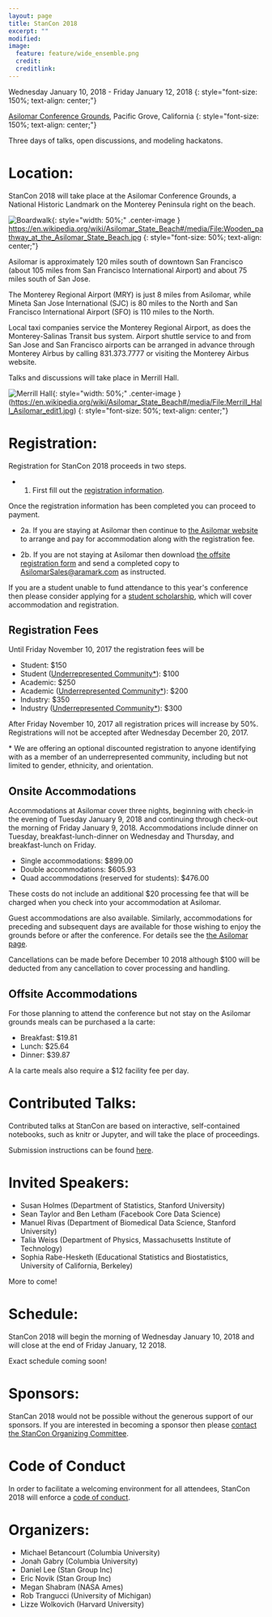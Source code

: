 ```yaml
---
layout: page
title: StanCon 2018
excerpt: ""
modified:
image:
  feature: feature/wide_ensemble.png
  credit:
  creditlink:
---
```


Wednesday January 10, 2018 - Friday January 12, 2018
{: style="font-size: 150%; text-align: center;"}

[Asilomar Conference Grounds](http://www.visitasilomar.com), Pacific Grove, California
{: style="font-size: 150%; text-align: center;"}

Three days of talks, open discussions, and modeling hackatons.

# Location:

StanCon 2018 will take place at the Asilomar Conference Grounds, a National
Historic Landmark on the Monterey Peninsula right on the beach.

![Boardwalk](Wooden_pathway_at_the_Asilomar_State_Beach.jpg){: style="width: 50%;" .center-image }
https://en.wikipedia.org/wiki/Asilomar_State_Beach#/media/File:Wooden_pathway_at_the_Asilomar_State_Beach.jpg
{: style="font-size: 50%; text-align: center;"}

Asilomar is approximately 120 miles south of downtown San Francisco
(about 105 miles from San Francisco International Airport) and about 75 miles
south of San Jose.

The Monterey Regional Airport (MRY) is just 8 miles from Asilomar, while Mineta
San Jose International (SJC) is 80 miles to the North and San Francisco
International Airport (SFO) is 110 miles to the North.

Local taxi companies service the Monterey Regional Airport, as does the
Monterey-Salinas Transit bus system. Airport shuttle service to and from
San Jose and San Francisco airports can be arranged in advance through
Monterey Airbus by calling 831.373.7777 or visiting the Monterey Airbus website.

Talks and discussions will take place in Merrill Hall.

![Merrill Hall](Merrill_Hall_Asilomar_edit1.jpg){: style="width: 50%;" .center-image }
(https://en.wikipedia.org/wiki/Asilomar_State_Beach#/media/File:Merrill_Hall_Asilomar_edit1.jpg)
{: style="font-size: 50%; text-align: center;"}

# Registration:

Registration for StanCon 2018 proceeds in two steps.

* 1. First fill out the [registration information](https://goo.gl/forms/1wpXs1ANVbeFyIoQ2).

Once the registration information has been completed
you can proceed to payment.

* 2a. If you are staying at Asilomar then continue to
[the Asilomar website](https://aws.passkey.com/e/49190400)
to arrange and pay for accommodation along with the registration fee.

* 2b. If you are not staying at Asilomar then download
[the offsite registration form](/events/stancon2018/stancon_offsite_order_form.pdf)
and send a completed copy to AsilomarSales@aramark.com as instructed.

If you are a student unable to fund attendance to this year's conference
then please consider applying for a
[student scholarship](https://goo.gl/forms/NTfbNPpcREZSr5om2), which will
cover accommodation and registration.

## Registration Fees

Until Friday November 10, 2017 the registration fees will be

* Student: $150
* Student ([Underrepresented Community*](#UC)): $100
* Academic: $250
* Academic ([Underrepresented Community*](#UC)): $200
* Industry: $350
* Industry ([Underrepresented Community*](#UC)): $300

After Friday November 10, 2017 all registration prices will increase by 50%.
Registrations will not be accepted after Wednesday December 20, 2017.

<a name="UC">\*</a> We are offering an optional discounted registration to anyone identifying
with as a member of an underrepresented community, including but not limited
to gender, ethnicity, and orientation.

## Onsite Accommodations

Accommodations at Asilomar cover three nights, beginning with check-in the
evening of Tuesday January 9, 2018 and continuing through check-out the
morning of Friday January 9, 2018.  Accommodations include dinner on Tuesday,
breakfast-lunch-dinner on Wednesday and Thursday, and breakfast-lunch on Friday.

* Single accommodations: $899.00
* Double accommodations: $605.93
* Quad accommodations (reserved for students): $476.00

These costs do not include an additional $20 processing fee that will be
charged when you check into your accommodation at Asilomar.

Guest accommodations are also available.  Similarly, accommodations for
preceding and subsequent days are available for those wishing to enjoy the
grounds before or after the conference.  For details see the [the Asilomar page](https://aws.passkey.com/e/49190400).

Cancellations can be made before December 10 2018 although $100 will be
deducted from any cancellation to cover processing and handling.

## Offsite Accommodations

For those planning to attend the conference but not stay on the Asilomar
grounds meals can be purchased a la carte:

* Breakfast: $19.81
* Lunch: $25.64
* Dinner: $39.87

A la carte meals also require a $12 facility fee per day.

# Contributed Talks:

Contributed talks at StanCon are based on interactive, self-contained
notebooks, such as knitr or Jupyter, and will take the place of proceedings.

Submission instructions can be found
[here](/events/stancon2018/stancon-submissions.html).

# Invited Speakers:

* Susan Holmes (Department of Statistics, Stanford University)
* Sean Taylor and Ben Letham (Facebook Core Data Science)
* Manuel Rivas (Department of Biomedical Data Science, Stanford University)
* Talia Weiss (Department of Physics, Massachusetts Institute of Technology)
* Sophia Rabe-Hesketh (Educational Statistics and Biostatistics, University of California, Berkeley)

More to come!

# Schedule:

StanCon 2018 will begin the morning of Wednesday January 10, 2018 and will close
at the end of Friday January, 12 2018.

Exact schedule coming soon!  

# Sponsors:

StanCan 2018 would not be possible without the generous support of our
sponsors.  If you are interested in becoming a sponsor then please
[contact the StanCon Organizing Committee](mailto:stancon@mc-stan.org).

# Code of Conduct

In order to facilitate a welcoming environment for all attendees, StanCon 2018
will enforce a [code of conduct](/events/stancon2018/stancon-code_of_conduct.html).


# Organizers:

- Michael Betancourt (Columbia University)
- Jonah Gabry (Columbia University)
- Daniel Lee (Stan Group Inc)
- Eric Novik (Stan Group Inc)
- Megan Shabram (NASA Ames)
- Rob Trangucci (University of Michigan)
- Lizze Wolkovich (Harvard University)
